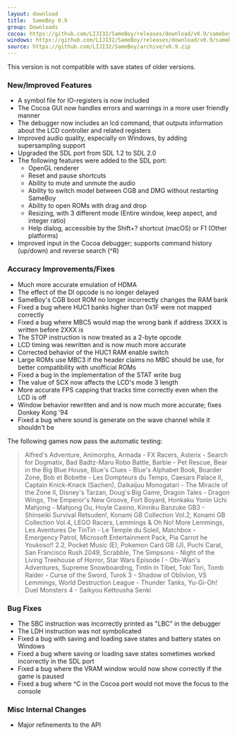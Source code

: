 ```yaml
---
layout: download
title:  SameBoy 0.9
group: Downloads
cocoa: https://github.com/LIJI32/SameBoy/releases/download/v0.9/sameboy_cocoa_v0.9.zip
windows: https://github.com/LIJI32/SameBoy/releases/download/v0.9/sameboy_winsdl_v0.9.zip
source: https://github.com/LIJI32/SameBoy/archive/v0.9.zip
---
```

This version is not compatible with save states of older versions.

### New/Improved Features
 * A symbol file for IO-registers is now included
 * The Cocoa GUI now handles errors and warnings in a more user friendly manner
 * The debugger now includes an lcd command, that outputs information about the LCD controller and related registers
 * Improved audio quality, especially on Windows, by adding supersampling support
 * Upgraded the SDL port from SDL 1.2 to SDL 2.0
 * The following features were added to the SDL port:
   * OpenGL renderer
   * Reset and pause shortcuts
   * Ability to mute and unmute the audio
   * Ability to switch model between CGB and DMG without restarting SameBoy
   * Ability to open ROMs with drag and drop
   * Resizing, with 3 different mode (Entire window, keep aspect, and integer ratio)
   * Help dialog, accessible by the Shift+? shortcut (macOS) or F1 (Other platforms)
 * Improved input in the Cocoa debugger; supports command history (up/down) and reverse search (^R)

### Accuracy Improvements/Fixes
 * Much more accurate emulation of HDMA
 * The effect of the DI opcode is no longer delayed
 * SameBoy's CGB boot ROM no longer incorrectly changes the RAM bank
 * Fixed a bug where HUC1 banks higher than 0x1F were not mapped correctly
 * Fixed a bug where MBC5 would map the wrong bank if address 3XXX is written before 2XXX is
 * The STOP instruction is now treated as a 2-byte opcode
 * LCD timing was rewritten and is now much more accurate
 * Corrected behavior of the HUC1 RAM enable switch
 * Large ROMs use MBC3 if the header claims no MBC should be use, for better compatibility with unofficial ROMs
 * Fixed a bug in the implementation of the STAT write bug
 * The value of SCX now affects the LCD's mode 3 length
 * More accurate FPS capping that tracks time correctly even when the LCD is off
 * Window behavior rewritten and and is now much more accurate; fixes Donkey Kong '94
 * Fixed a bug where sound is generate on the wave channel while it shouldn't be
 
The following games now pass the automatic testing:
> Alfred's Adventure, Animorphs, Armada - FX Racers, Asterix - Search for Dogmatix, Bad Badtz-Maru Robo Battle, Barbie - Pet Rescue, Bear in the Big Blue House, Blue's Clues - Blue's Alphabet Book, Boarder Zone, Bob et Bobette - Les Dompteurs du Temps, Caesars Palace II, Captain Knick-Knack (Sachen), Daikaijuu Monogatari - The Miracle of the Zone II, Disney's Tarzan, Doug's Big Game, Dragon Tales - Dragon Wings, The Emperor's New Groove, Fort Boyard, Honkaku Yonin Uchi Mahjong - Mahjong Ou, Hoyle Casino, Kinniku Banzuke GB3 - Shinseiki Survival Retsuden!, Konami GB Collection Vol.2, Konami GB Collection Vol.4, LEGO Racers, Lemmings & Oh No! More Lemmings, Les Aventures De TinTin - Le Temple du Soleil, Matchbox - Emergency Patrol, Microsoft Entertainment Pack, Pia Carrot he Youkoso!! 2.2, Pocket Music (E), Pokemon Card GB (J), Puchi Carat, San Francisco Rush 2049, Scrabble, The Simpsons - Night of the Living Treehouse of Horror, Star Wars Episode I - Obi-Wan's Adventures, Supreme Snowboarding, Tintin in Tibet, Toki Tori, Tomb Raider - Curse of the Sword, Turok 3 - Shadow of Oblivion, VS Lemmings, World Destruction League - Thunder Tanks, Yu-Gi-Oh! Duel Monsters 4 - Saikyou Kettousha Senki 

### Bug Fixes
 * The SBC instruction was incorrectly printed as "LBC" in the debugger
 * The LDH instruction was not symbolicated
 * Fixed a bug with saving and loading save states and battery states on Windows
 * Fixed a bug where saving or loading save states sometimes worked incorrectly in the SDL port
 * Fixed a bug where the VRAM window would now show correctly if the game is paused
 * Fixed a bug where ^C in the Cocoa port would not move the focus to the console
 
### Misc Internal Changes
 * Major refinements to the API